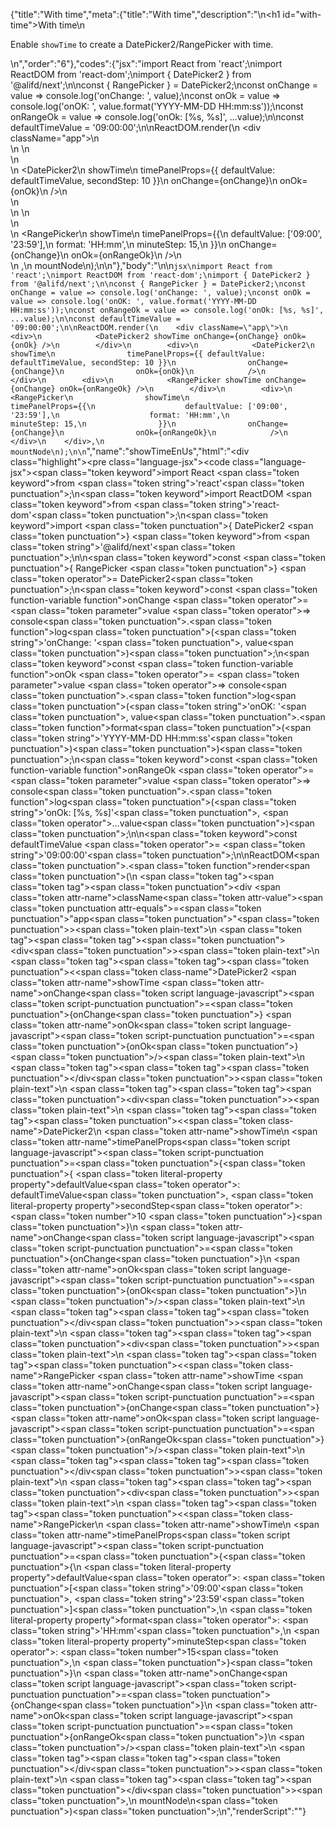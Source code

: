 {"title":"With time","meta":{"title":"With time","description":"\n<h1 id=\"with-time\">With time</h1>\n<p>Enable <code>showTime</code> to create a DatePicker2/RangePicker with time.</p>\n","order":"6"},"codes":{"jsx":"import React from 'react';\nimport ReactDOM from 'react-dom';\nimport { DatePicker2 } from '@alifd/next';\n\nconst { RangePicker } = DatePicker2;\nconst onChange = value => console.log('onChange: ', value);\nconst onOk = value => console.log('onOK: ', value.format('YYYY-MM-DD HH:mm:ss'));\nconst onRangeOk = value => console.log('onOk: [%s, %s]', ...value);\n\nconst defaultTimeValue = '09:00:00';\n\nReactDOM.render(\n    <div className=\"app\">\n        <div>\n            <DatePicker2 showTime onChange={onChange} onOk={onOk} />\n        </div>\n        <div>\n            <DatePicker2\n                showTime\n                timePanelProps={{ defaultValue: defaultTimeValue, secondStep: 10 }}\n                onChange={onChange}\n                onOk={onOk}\n            />\n        </div>\n        <div>\n            <RangePicker showTime onChange={onChange} onOk={onRangeOk} />\n        </div>\n        <div>\n            <RangePicker\n                showTime\n                timePanelProps={{\n                    defaultValue: ['09:00', '23:59'],\n                    format: 'HH:mm',\n                    minuteStep: 15,\n                }}\n                onChange={onChange}\n                onOk={onRangeOk}\n            />\n        </div>\n    </div>,\n    mountNode\n);\n\n"},"body":"\n\n````jsx\nimport React from 'react';\nimport ReactDOM from 'react-dom';\nimport { DatePicker2 } from '@alifd/next';\n\nconst { RangePicker } = DatePicker2;\nconst onChange = value => console.log('onChange: ', value);\nconst onOk = value => console.log('onOK: ', value.format('YYYY-MM-DD HH:mm:ss'));\nconst onRangeOk = value => console.log('onOk: [%s, %s]', ...value);\n\nconst defaultTimeValue = '09:00:00';\n\nReactDOM.render(\n    <div className=\"app\">\n        <div>\n            <DatePicker2 showTime onChange={onChange} onOk={onOk} />\n        </div>\n        <div>\n            <DatePicker2\n                showTime\n                timePanelProps={{ defaultValue: defaultTimeValue, secondStep: 10 }}\n                onChange={onChange}\n                onOk={onOk}\n            />\n        </div>\n        <div>\n            <RangePicker showTime onChange={onChange} onOk={onRangeOk} />\n        </div>\n        <div>\n            <RangePicker\n                showTime\n                timePanelProps={{\n                    defaultValue: ['09:00', '23:59'],\n                    format: 'HH:mm',\n                    minuteStep: 15,\n                }}\n                onChange={onChange}\n                onOk={onRangeOk}\n            />\n        </div>\n    </div>,\n    mountNode\n);\n\n````","name":"showTimeEnUs","html":"<script>(function(){var __create = Object.create;\nvar __defProp = Object.defineProperty;\nvar __getOwnPropDesc = Object.getOwnPropertyDescriptor;\nvar __getOwnPropNames = Object.getOwnPropertyNames;\nvar __getProtoOf = Object.getPrototypeOf;\nvar __hasOwnProp = Object.prototype.hasOwnProperty;\nvar __copyProps = (to, from, except, desc) => {\n  if (from && typeof from === \"object\" || typeof from === \"function\") {\n    for (let key of __getOwnPropNames(from))\n      if (!__hasOwnProp.call(to, key) && key !== except)\n        __defProp(to, key, { get: () => from[key], enumerable: !(desc = __getOwnPropDesc(from, key)) || desc.enumerable });\n  }\n  return to;\n};\nvar __toESM = (mod, isNodeMode, target) => (target = mod != null ? __create(__getProtoOf(mod)) : {}, __copyProps(\n  // If the importer is in node compatibility mode or this is not an ESM\n  // file that has been converted to a CommonJS file using a Babel-\n  // compatible transform (i.e. \"__esModule\" has not been set), then set\n  // \"default\" to the CommonJS \"module.exports\" for node compatibility.\n  isNodeMode || !mod || !mod.__esModule ? __defProp(target, \"default\", { value: mod, enumerable: true }) : target,\n  mod\n));\nvar import_react = __toESM(require(\"react\"));\nvar import_react_dom = __toESM(require(\"react-dom\"));\nvar import_next = require(\"@alifd/next\");\nconst { RangePicker } = import_next.DatePicker2;\nconst onChange = (value) => console.log(\"onChange: \", value);\nconst onOk = (value) => console.log(\"onOK: \", value.format(\"YYYY-MM-DD HH:mm:ss\"));\nconst onRangeOk = (value) => console.log(\"onOk: [%s, %s]\", ...value);\nconst defaultTimeValue = \"09:00:00\";\nimport_react_dom.default.render(\n  /* @__PURE__ */ import_react.default.createElement(\"div\", { className: \"app\" }, /* @__PURE__ */ import_react.default.createElement(\"div\", null, /* @__PURE__ */ import_react.default.createElement(import_next.DatePicker2, { showTime: true, onChange, onOk })), /* @__PURE__ */ import_react.default.createElement(\"div\", null, /* @__PURE__ */ import_react.default.createElement(\n    import_next.DatePicker2,\n    {\n      showTime: true,\n      timePanelProps: { defaultValue: defaultTimeValue, secondStep: 10 },\n      onChange,\n      onOk\n    }\n  )), /* @__PURE__ */ import_react.default.createElement(\"div\", null, /* @__PURE__ */ import_react.default.createElement(RangePicker, { showTime: true, onChange, onOk: onRangeOk })), /* @__PURE__ */ import_react.default.createElement(\"div\", null, /* @__PURE__ */ import_react.default.createElement(\n    RangePicker,\n    {\n      showTime: true,\n      timePanelProps: {\n        defaultValue: [\"09:00\", \"23:59\"],\n        format: \"HH:mm\",\n        minuteStep: 15\n      },\n      onChange,\n      onOk: onRangeOk\n    }\n  ))),\n  mountNode\n);\n})()</script><div class=\"highlight\"><pre class=\"language-jsx\"><code class=\"language-jsx\"><span class=\"token keyword\">import</span> React <span class=\"token keyword\">from</span> <span class=\"token string\">'react'</span><span class=\"token punctuation\">;</span>\n<span class=\"token keyword\">import</span> ReactDOM <span class=\"token keyword\">from</span> <span class=\"token string\">'react-dom'</span><span class=\"token punctuation\">;</span>\n<span class=\"token keyword\">import</span> <span class=\"token punctuation\">{</span> DatePicker2 <span class=\"token punctuation\">}</span> <span class=\"token keyword\">from</span> <span class=\"token string\">'@alifd/next'</span><span class=\"token punctuation\">;</span>\n\n<span class=\"token keyword\">const</span> <span class=\"token punctuation\">{</span> RangePicker <span class=\"token punctuation\">}</span> <span class=\"token operator\">=</span> DatePicker2<span class=\"token punctuation\">;</span>\n<span class=\"token keyword\">const</span> <span class=\"token function-variable function\">onChange</span> <span class=\"token operator\">=</span> <span class=\"token parameter\">value</span> <span class=\"token operator\">=></span> console<span class=\"token punctuation\">.</span><span class=\"token function\">log</span><span class=\"token punctuation\">(</span><span class=\"token string\">'onChange: '</span><span class=\"token punctuation\">,</span> value<span class=\"token punctuation\">)</span><span class=\"token punctuation\">;</span>\n<span class=\"token keyword\">const</span> <span class=\"token function-variable function\">onOk</span> <span class=\"token operator\">=</span> <span class=\"token parameter\">value</span> <span class=\"token operator\">=></span> console<span class=\"token punctuation\">.</span><span class=\"token function\">log</span><span class=\"token punctuation\">(</span><span class=\"token string\">'onOK: '</span><span class=\"token punctuation\">,</span> value<span class=\"token punctuation\">.</span><span class=\"token function\">format</span><span class=\"token punctuation\">(</span><span class=\"token string\">'YYYY-MM-DD HH:mm:ss'</span><span class=\"token punctuation\">)</span><span class=\"token punctuation\">)</span><span class=\"token punctuation\">;</span>\n<span class=\"token keyword\">const</span> <span class=\"token function-variable function\">onRangeOk</span> <span class=\"token operator\">=</span> <span class=\"token parameter\">value</span> <span class=\"token operator\">=></span> console<span class=\"token punctuation\">.</span><span class=\"token function\">log</span><span class=\"token punctuation\">(</span><span class=\"token string\">'onOk: [%s, %s]'</span><span class=\"token punctuation\">,</span> <span class=\"token operator\">...</span>value<span class=\"token punctuation\">)</span><span class=\"token punctuation\">;</span>\n\n<span class=\"token keyword\">const</span> defaultTimeValue <span class=\"token operator\">=</span> <span class=\"token string\">'09:00:00'</span><span class=\"token punctuation\">;</span>\n\nReactDOM<span class=\"token punctuation\">.</span><span class=\"token function\">render</span><span class=\"token punctuation\">(</span>\n    <span class=\"token tag\"><span class=\"token tag\"><span class=\"token punctuation\">&lt;</span>div</span> <span class=\"token attr-name\">className</span><span class=\"token attr-value\"><span class=\"token punctuation attr-equals\">=</span><span class=\"token punctuation\">\"</span>app<span class=\"token punctuation\">\"</span></span><span class=\"token punctuation\">></span></span><span class=\"token plain-text\">\n        </span><span class=\"token tag\"><span class=\"token tag\"><span class=\"token punctuation\">&lt;</span>div</span><span class=\"token punctuation\">></span></span><span class=\"token plain-text\">\n            </span><span class=\"token tag\"><span class=\"token tag\"><span class=\"token punctuation\">&lt;</span><span class=\"token class-name\">DatePicker2</span></span> <span class=\"token attr-name\">showTime</span> <span class=\"token attr-name\">onChange</span><span class=\"token script language-javascript\"><span class=\"token script-punctuation punctuation\">=</span><span class=\"token punctuation\">{</span>onChange<span class=\"token punctuation\">}</span></span> <span class=\"token attr-name\">onOk</span><span class=\"token script language-javascript\"><span class=\"token script-punctuation punctuation\">=</span><span class=\"token punctuation\">{</span>onOk<span class=\"token punctuation\">}</span></span> <span class=\"token punctuation\">/></span></span><span class=\"token plain-text\">\n        </span><span class=\"token tag\"><span class=\"token tag\"><span class=\"token punctuation\">&lt;/</span>div</span><span class=\"token punctuation\">></span></span><span class=\"token plain-text\">\n        </span><span class=\"token tag\"><span class=\"token tag\"><span class=\"token punctuation\">&lt;</span>div</span><span class=\"token punctuation\">></span></span><span class=\"token plain-text\">\n            </span><span class=\"token tag\"><span class=\"token tag\"><span class=\"token punctuation\">&lt;</span><span class=\"token class-name\">DatePicker2</span></span>\n                <span class=\"token attr-name\">showTime</span>\n                <span class=\"token attr-name\">timePanelProps</span><span class=\"token script language-javascript\"><span class=\"token script-punctuation punctuation\">=</span><span class=\"token punctuation\">{</span><span class=\"token punctuation\">{</span> <span class=\"token literal-property property\">defaultValue</span><span class=\"token operator\">:</span> defaultTimeValue<span class=\"token punctuation\">,</span> <span class=\"token literal-property property\">secondStep</span><span class=\"token operator\">:</span> <span class=\"token number\">10</span> <span class=\"token punctuation\">}</span><span class=\"token punctuation\">}</span></span>\n                <span class=\"token attr-name\">onChange</span><span class=\"token script language-javascript\"><span class=\"token script-punctuation punctuation\">=</span><span class=\"token punctuation\">{</span>onChange<span class=\"token punctuation\">}</span></span>\n                <span class=\"token attr-name\">onOk</span><span class=\"token script language-javascript\"><span class=\"token script-punctuation punctuation\">=</span><span class=\"token punctuation\">{</span>onOk<span class=\"token punctuation\">}</span></span>\n            <span class=\"token punctuation\">/></span></span><span class=\"token plain-text\">\n        </span><span class=\"token tag\"><span class=\"token tag\"><span class=\"token punctuation\">&lt;/</span>div</span><span class=\"token punctuation\">></span></span><span class=\"token plain-text\">\n        </span><span class=\"token tag\"><span class=\"token tag\"><span class=\"token punctuation\">&lt;</span>div</span><span class=\"token punctuation\">></span></span><span class=\"token plain-text\">\n            </span><span class=\"token tag\"><span class=\"token tag\"><span class=\"token punctuation\">&lt;</span><span class=\"token class-name\">RangePicker</span></span> <span class=\"token attr-name\">showTime</span> <span class=\"token attr-name\">onChange</span><span class=\"token script language-javascript\"><span class=\"token script-punctuation punctuation\">=</span><span class=\"token punctuation\">{</span>onChange<span class=\"token punctuation\">}</span></span> <span class=\"token attr-name\">onOk</span><span class=\"token script language-javascript\"><span class=\"token script-punctuation punctuation\">=</span><span class=\"token punctuation\">{</span>onRangeOk<span class=\"token punctuation\">}</span></span> <span class=\"token punctuation\">/></span></span><span class=\"token plain-text\">\n        </span><span class=\"token tag\"><span class=\"token tag\"><span class=\"token punctuation\">&lt;/</span>div</span><span class=\"token punctuation\">></span></span><span class=\"token plain-text\">\n        </span><span class=\"token tag\"><span class=\"token tag\"><span class=\"token punctuation\">&lt;</span>div</span><span class=\"token punctuation\">></span></span><span class=\"token plain-text\">\n            </span><span class=\"token tag\"><span class=\"token tag\"><span class=\"token punctuation\">&lt;</span><span class=\"token class-name\">RangePicker</span></span>\n                <span class=\"token attr-name\">showTime</span>\n                <span class=\"token attr-name\">timePanelProps</span><span class=\"token script language-javascript\"><span class=\"token script-punctuation punctuation\">=</span><span class=\"token punctuation\">{</span><span class=\"token punctuation\">{</span>\n                    <span class=\"token literal-property property\">defaultValue</span><span class=\"token operator\">:</span> <span class=\"token punctuation\">[</span><span class=\"token string\">'09:00'</span><span class=\"token punctuation\">,</span> <span class=\"token string\">'23:59'</span><span class=\"token punctuation\">]</span><span class=\"token punctuation\">,</span>\n                    <span class=\"token literal-property property\">format</span><span class=\"token operator\">:</span> <span class=\"token string\">'HH:mm'</span><span class=\"token punctuation\">,</span>\n                    <span class=\"token literal-property property\">minuteStep</span><span class=\"token operator\">:</span> <span class=\"token number\">15</span><span class=\"token punctuation\">,</span>\n                <span class=\"token punctuation\">}</span><span class=\"token punctuation\">}</span></span>\n                <span class=\"token attr-name\">onChange</span><span class=\"token script language-javascript\"><span class=\"token script-punctuation punctuation\">=</span><span class=\"token punctuation\">{</span>onChange<span class=\"token punctuation\">}</span></span>\n                <span class=\"token attr-name\">onOk</span><span class=\"token script language-javascript\"><span class=\"token script-punctuation punctuation\">=</span><span class=\"token punctuation\">{</span>onRangeOk<span class=\"token punctuation\">}</span></span>\n            <span class=\"token punctuation\">/></span></span><span class=\"token plain-text\">\n        </span><span class=\"token tag\"><span class=\"token tag\"><span class=\"token punctuation\">&lt;/</span>div</span><span class=\"token punctuation\">></span></span><span class=\"token plain-text\">\n    </span><span class=\"token tag\"><span class=\"token tag\"><span class=\"token punctuation\">&lt;/</span>div</span><span class=\"token punctuation\">></span></span><span class=\"token punctuation\">,</span>\n    mountNode\n<span class=\"token punctuation\">)</span><span class=\"token punctuation\">;</span>\n</code></pre></div>","renderScript":"<script>(function(){var __create = Object.create;\nvar __defProp = Object.defineProperty;\nvar __getOwnPropDesc = Object.getOwnPropertyDescriptor;\nvar __getOwnPropNames = Object.getOwnPropertyNames;\nvar __getProtoOf = Object.getPrototypeOf;\nvar __hasOwnProp = Object.prototype.hasOwnProperty;\nvar __copyProps = (to, from, except, desc) => {\n  if (from && typeof from === \"object\" || typeof from === \"function\") {\n    for (let key of __getOwnPropNames(from))\n      if (!__hasOwnProp.call(to, key) && key !== except)\n        __defProp(to, key, { get: () => from[key], enumerable: !(desc = __getOwnPropDesc(from, key)) || desc.enumerable });\n  }\n  return to;\n};\nvar __toESM = (mod, isNodeMode, target) => (target = mod != null ? __create(__getProtoOf(mod)) : {}, __copyProps(\n  // If the importer is in node compatibility mode or this is not an ESM\n  // file that has been converted to a CommonJS file using a Babel-\n  // compatible transform (i.e. \"__esModule\" has not been set), then set\n  // \"default\" to the CommonJS \"module.exports\" for node compatibility.\n  isNodeMode || !mod || !mod.__esModule ? __defProp(target, \"default\", { value: mod, enumerable: true }) : target,\n  mod\n));\nvar import_react_live = require(\"react-live\");\nvar import_next = require(\"@alifd/next\");\nvar import_react = __toESM(require(\"react\"));\nvar import_react_dom = __toESM(require(\"react-dom\"));\nvar import_next2 = require(\"@alifd/next\");\nwindow.demoNames.push(\"showTimeEnUs\");\nwindow.showTimeEnUsRenderScript = function showTimeEnUsRenderScript2(liveDemo) {\n  var mountNode = document.getElementById(\"showTimeEnUs-mount\");\n  if (liveDemo === \"false\") {\n    document.getElementById(\"showTimeEnUs-body\").innerHTML = `<pre class=\"language-jsx\"><code class=\"language-jsx\"><span class=\"token keyword\">import</span> React <span class=\"token keyword\">from</span> <span class=\"token string\">'react'</span><span class=\"token punctuation\">;</span>\n<span class=\"token keyword\">import</span> ReactDOM <span class=\"token keyword\">from</span> <span class=\"token string\">'react-dom'</span><span class=\"token punctuation\">;</span>\n<span class=\"token keyword\">import</span> <span class=\"token punctuation\">{</span> DatePicker2 <span class=\"token punctuation\">}</span> <span class=\"token keyword\">from</span> <span class=\"token string\">'@alifd/next'</span><span class=\"token punctuation\">;</span>\n\n<span class=\"token keyword\">const</span> <span class=\"token punctuation\">{</span> RangePicker <span class=\"token punctuation\">}</span> <span class=\"token operator\">=</span> DatePicker2<span class=\"token punctuation\">;</span>\n<span class=\"token keyword\">const</span> <span class=\"token function-variable function\">onChange</span> <span class=\"token operator\">=</span> <span class=\"token parameter\">value</span> <span class=\"token operator\">=></span> console<span class=\"token punctuation\">.</span><span class=\"token function\">log</span><span class=\"token punctuation\">(</span><span class=\"token string\">'onChange: '</span><span class=\"token punctuation\">,</span> value<span class=\"token punctuation\">)</span><span class=\"token punctuation\">;</span>\n<span class=\"token keyword\">const</span> <span class=\"token function-variable function\">onOk</span> <span class=\"token operator\">=</span> <span class=\"token parameter\">value</span> <span class=\"token operator\">=></span> console<span class=\"token punctuation\">.</span><span class=\"token function\">log</span><span class=\"token punctuation\">(</span><span class=\"token string\">'onOK: '</span><span class=\"token punctuation\">,</span> value<span class=\"token punctuation\">.</span><span class=\"token function\">format</span><span class=\"token punctuation\">(</span><span class=\"token string\">'YYYY-MM-DD HH:mm:ss'</span><span class=\"token punctuation\">)</span><span class=\"token punctuation\">)</span><span class=\"token punctuation\">;</span>\n<span class=\"token keyword\">const</span> <span class=\"token function-variable function\">onRangeOk</span> <span class=\"token operator\">=</span> <span class=\"token parameter\">value</span> <span class=\"token operator\">=></span> console<span class=\"token punctuation\">.</span><span class=\"token function\">log</span><span class=\"token punctuation\">(</span><span class=\"token string\">'onOk: [%s, %s]'</span><span class=\"token punctuation\">,</span> <span class=\"token operator\">...</span>value<span class=\"token punctuation\">)</span><span class=\"token punctuation\">;</span>\n\n<span class=\"token keyword\">const</span> defaultTimeValue <span class=\"token operator\">=</span> <span class=\"token string\">'09:00:00'</span><span class=\"token punctuation\">;</span>\n\nReactDOM<span class=\"token punctuation\">.</span><span class=\"token function\">render</span><span class=\"token punctuation\">(</span>\n    <span class=\"token tag\"><span class=\"token tag\"><span class=\"token punctuation\">&lt;</span>div</span> <span class=\"token attr-name\">className</span><span class=\"token attr-value\"><span class=\"token punctuation attr-equals\">=</span><span class=\"token punctuation\">\"</span>app<span class=\"token punctuation\">\"</span></span><span class=\"token punctuation\">></span></span><span class=\"token plain-text\">\n        </span><span class=\"token tag\"><span class=\"token tag\"><span class=\"token punctuation\">&lt;</span>div</span><span class=\"token punctuation\">></span></span><span class=\"token plain-text\">\n            </span><span class=\"token tag\"><span class=\"token tag\"><span class=\"token punctuation\">&lt;</span><span class=\"token class-name\">DatePicker2</span></span> <span class=\"token attr-name\">showTime</span> <span class=\"token attr-name\">onChange</span><span class=\"token script language-javascript\"><span class=\"token script-punctuation punctuation\">=</span><span class=\"token punctuation\">{</span>onChange<span class=\"token punctuation\">}</span></span> <span class=\"token attr-name\">onOk</span><span class=\"token script language-javascript\"><span class=\"token script-punctuation punctuation\">=</span><span class=\"token punctuation\">{</span>onOk<span class=\"token punctuation\">}</span></span> <span class=\"token punctuation\">/></span></span><span class=\"token plain-text\">\n        </span><span class=\"token tag\"><span class=\"token tag\"><span class=\"token punctuation\">&lt;/</span>div</span><span class=\"token punctuation\">></span></span><span class=\"token plain-text\">\n        </span><span class=\"token tag\"><span class=\"token tag\"><span class=\"token punctuation\">&lt;</span>div</span><span class=\"token punctuation\">></span></span><span class=\"token plain-text\">\n            </span><span class=\"token tag\"><span class=\"token tag\"><span class=\"token punctuation\">&lt;</span><span class=\"token class-name\">DatePicker2</span></span>\n                <span class=\"token attr-name\">showTime</span>\n                <span class=\"token attr-name\">timePanelProps</span><span class=\"token script language-javascript\"><span class=\"token script-punctuation punctuation\">=</span><span class=\"token punctuation\">{</span><span class=\"token punctuation\">{</span> <span class=\"token literal-property property\">defaultValue</span><span class=\"token operator\">:</span> defaultTimeValue<span class=\"token punctuation\">,</span> <span class=\"token literal-property property\">secondStep</span><span class=\"token operator\">:</span> <span class=\"token number\">10</span> <span class=\"token punctuation\">}</span><span class=\"token punctuation\">}</span></span>\n                <span class=\"token attr-name\">onChange</span><span class=\"token script language-javascript\"><span class=\"token script-punctuation punctuation\">=</span><span class=\"token punctuation\">{</span>onChange<span class=\"token punctuation\">}</span></span>\n                <span class=\"token attr-name\">onOk</span><span class=\"token script language-javascript\"><span class=\"token script-punctuation punctuation\">=</span><span class=\"token punctuation\">{</span>onOk<span class=\"token punctuation\">}</span></span>\n            <span class=\"token punctuation\">/></span></span><span class=\"token plain-text\">\n        </span><span class=\"token tag\"><span class=\"token tag\"><span class=\"token punctuation\">&lt;/</span>div</span><span class=\"token punctuation\">></span></span><span class=\"token plain-text\">\n        </span><span class=\"token tag\"><span class=\"token tag\"><span class=\"token punctuation\">&lt;</span>div</span><span class=\"token punctuation\">></span></span><span class=\"token plain-text\">\n            </span><span class=\"token tag\"><span class=\"token tag\"><span class=\"token punctuation\">&lt;</span><span class=\"token class-name\">RangePicker</span></span> <span class=\"token attr-name\">showTime</span> <span class=\"token attr-name\">onChange</span><span class=\"token script language-javascript\"><span class=\"token script-punctuation punctuation\">=</span><span class=\"token punctuation\">{</span>onChange<span class=\"token punctuation\">}</span></span> <span class=\"token attr-name\">onOk</span><span class=\"token script language-javascript\"><span class=\"token script-punctuation punctuation\">=</span><span class=\"token punctuation\">{</span>onRangeOk<span class=\"token punctuation\">}</span></span> <span class=\"token punctuation\">/></span></span><span class=\"token plain-text\">\n        </span><span class=\"token tag\"><span class=\"token tag\"><span class=\"token punctuation\">&lt;/</span>div</span><span class=\"token punctuation\">></span></span><span class=\"token plain-text\">\n        </span><span class=\"token tag\"><span class=\"token tag\"><span class=\"token punctuation\">&lt;</span>div</span><span class=\"token punctuation\">></span></span><span class=\"token plain-text\">\n            </span><span class=\"token tag\"><span class=\"token tag\"><span class=\"token punctuation\">&lt;</span><span class=\"token class-name\">RangePicker</span></span>\n                <span class=\"token attr-name\">showTime</span>\n                <span class=\"token attr-name\">timePanelProps</span><span class=\"token script language-javascript\"><span class=\"token script-punctuation punctuation\">=</span><span class=\"token punctuation\">{</span><span class=\"token punctuation\">{</span>\n                    <span class=\"token literal-property property\">defaultValue</span><span class=\"token operator\">:</span> <span class=\"token punctuation\">[</span><span class=\"token string\">'09:00'</span><span class=\"token punctuation\">,</span> <span class=\"token string\">'23:59'</span><span class=\"token punctuation\">]</span><span class=\"token punctuation\">,</span>\n                    <span class=\"token literal-property property\">format</span><span class=\"token operator\">:</span> <span class=\"token string\">'HH:mm'</span><span class=\"token punctuation\">,</span>\n                    <span class=\"token literal-property property\">minuteStep</span><span class=\"token operator\">:</span> <span class=\"token number\">15</span><span class=\"token punctuation\">,</span>\n                <span class=\"token punctuation\">}</span><span class=\"token punctuation\">}</span></span>\n                <span class=\"token attr-name\">onChange</span><span class=\"token script language-javascript\"><span class=\"token script-punctuation punctuation\">=</span><span class=\"token punctuation\">{</span>onChange<span class=\"token punctuation\">}</span></span>\n                <span class=\"token attr-name\">onOk</span><span class=\"token script language-javascript\"><span class=\"token script-punctuation punctuation\">=</span><span class=\"token punctuation\">{</span>onRangeOk<span class=\"token punctuation\">}</span></span>\n            <span class=\"token punctuation\">/></span></span><span class=\"token plain-text\">\n        </span><span class=\"token tag\"><span class=\"token tag\"><span class=\"token punctuation\">&lt;/</span>div</span><span class=\"token punctuation\">></span></span><span class=\"token plain-text\">\n    </span><span class=\"token tag\"><span class=\"token tag\"><span class=\"token punctuation\">&lt;/</span>div</span><span class=\"token punctuation\">></span></span><span class=\"token punctuation\">,</span>\n    mountNode\n<span class=\"token punctuation\">)</span><span class=\"token punctuation\">;</span>\n\n</code></pre>\n`.replace(/{backquote}/g, \"`\").replace(/{dollar}/g, \"$\");\n    const { RangePicker } = import_next2.DatePicker2;\n    const onChange = (value) => console.log(\"onChange: \", value);\n    const onOk = (value) => console.log(\"onOK: \", value.format(\"YYYY-MM-DD HH:mm:ss\"));\n    const onRangeOk = (value) => console.log(\"onOk: [%s, %s]\", ...value);\n    const defaultTimeValue = \"09:00:00\";\n    import_react_dom.default.render(\n      /* @__PURE__ */ import_react.default.createElement(\"div\", { className: \"app\" }, /* @__PURE__ */ import_react.default.createElement(\"div\", null, /* @__PURE__ */ import_react.default.createElement(import_next2.DatePicker2, { showTime: true, onChange, onOk })), /* @__PURE__ */ import_react.default.createElement(\"div\", null, /* @__PURE__ */ import_react.default.createElement(\n        import_next2.DatePicker2,\n        {\n          showTime: true,\n          timePanelProps: { defaultValue: defaultTimeValue, secondStep: 10 },\n          onChange,\n          onOk\n        }\n      )), /* @__PURE__ */ import_react.default.createElement(\"div\", null, /* @__PURE__ */ import_react.default.createElement(RangePicker, { showTime: true, onChange, onOk: onRangeOk })), /* @__PURE__ */ import_react.default.createElement(\"div\", null, /* @__PURE__ */ import_react.default.createElement(\n        RangePicker,\n        {\n          showTime: true,\n          timePanelProps: {\n            defaultValue: [\"09:00\", \"23:59\"],\n            format: \"HH:mm\",\n            minuteStep: 15\n          },\n          onChange,\n          onOk: onRangeOk\n        }\n      ))),\n      mountNode\n    );\n    return;\n  }\n  const showTimeEnUsLiveScript = `const { RangePicker } = DatePicker2;\nconst onChange = (value) => console.log(\"onChange: \", value);\nconst onOk = (value) => console.log(\"onOK: \", value.format(\"YYYY-MM-DD HH:mm:ss\"));\nconst onRangeOk = (value) => console.log(\"onOk: [%s, %s]\", ...value);\nconst defaultTimeValue = \"09:00:00\";\nReactDOM.render(\n  /* @__PURE__ */ React.createElement(\"div\", { className: \"app\" }, /* @__PURE__ */ React.createElement(\"div\", null, /* @__PURE__ */ React.createElement(DatePicker2, { showTime: true, onChange, onOk })), /* @__PURE__ */ React.createElement(\"div\", null, /* @__PURE__ */ React.createElement(\n    DatePicker2,\n    {\n      showTime: true,\n      timePanelProps: { defaultValue: defaultTimeValue, secondStep: 10 },\n      onChange,\n      onOk\n    }\n  )), /* @__PURE__ */ React.createElement(\"div\", null, /* @__PURE__ */ React.createElement(RangePicker, { showTime: true, onChange, onOk: onRangeOk })), /* @__PURE__ */ React.createElement(\"div\", null, /* @__PURE__ */ React.createElement(\n    RangePicker,\n    {\n      showTime: true,\n      timePanelProps: {\n        defaultValue: [\"09:00\", \"23:59\"],\n        format: \"HH:mm\",\n        minuteStep: 15\n      },\n      onChange,\n      onOk: onRangeOk\n    }\n  ))),\n  mountNode\n);`;\n  const emptyTheme = {\n    plain: {},\n    styles: [\n      {\n        types: [],\n        styles: {}\n      }\n    ]\n  };\n  function renderAfter() {\n    import_react_dom.default.render(\n      /* @__PURE__ */ import_react.default.createElement(\n        import_next.Balloon.Tooltip,\n        {\n          align: \"t\",\n          style: { maxWidth: 320 },\n          trigger: /* @__PURE__ */ import_react.default.createElement(\n            \"div\",\n            {\n              dangerouslySetInnerHTML: {\n                __html: `<pre class=\"language-jsx\"><code class=\"language-jsx\"><span class=\"token keyword\">import</span> React <span class=\"token keyword\">from</span> <span class=\"token string\">'react'</span><span class=\"token punctuation\">;</span>\n<span class=\"token keyword\">import</span> ReactDOM <span class=\"token keyword\">from</span> <span class=\"token string\">'react-dom'</span><span class=\"token punctuation\">;</span>\n<span class=\"token keyword\">import</span> <span class=\"token punctuation\">{</span> DatePicker2 <span class=\"token punctuation\">}</span> <span class=\"token keyword\">from</span> <span class=\"token string\">'@alifd/next'</span><span class=\"token punctuation\">;</span>\n</code></pre>\n`\n              }\n            }\n          )\n        },\n        \"\\u7F16\\u8F91\\u6A21\\u5F0F\\u6682\\u4E0D\\u652F\\u6301\\u4FEE\\u6539\\u4F9D\\u8D56\\u5F15\\u5165\"\n      ),\n      document.getElementById(\"showTimeEnUs-live-import\")\n    );\n  }\n  class LiveRenderer extends import_react.default.Component {\n    constructor(props) {\n      super(props);\n      this.onBlur = () => {\n        const time = (/* @__PURE__ */ new Date()).getTime();\n        window.top.postMessage({\n          type: \"ReactLiveEdit\",\n          from: \"demo\",\n          body: { name: \"showTimeEnUs\", component: \"DatePicker2\", time }\n        }, \"*\");\n      };\n    }\n    componentDidMount() {\n      renderAfter();\n    }\n    render() {\n      return /* @__PURE__ */ import_react.default.createElement(\n        import_react_live.LiveProvider,\n        {\n          code: showTimeEnUsLiveScript,\n          scope: { React: import_react.default, ReactDOM: import_react_dom.default, DatePicker2: import_next2.DatePicker2, mountNode },\n          noInline: true\n        },\n        /* @__PURE__ */ import_react.default.createElement(\"div\", { id: \"showTimeEnUs-live-editor\" }, /* @__PURE__ */ import_react.default.createElement(import_react_live.LiveError, { id: \"showTimeEnUs-live-error\", className: \"react-live-error\" }), /* @__PURE__ */ import_react.default.createElement(\"div\", { id: \"showTimeEnUs-live-import\" }), /* @__PURE__ */ import_react.default.createElement(\"div\", { id: \"showTimeEnUs-live-body\", className: \"react-live-body\" }, /* @__PURE__ */ import_react.default.createElement(import_react_live.LiveEditor, { theme: emptyTheme, onBlur: this.onBlur })), /* @__PURE__ */ import_react.default.createElement(\"div\", { id: \"showTimeEnUs-live-css\" })),\n        /* @__PURE__ */ import_react.default.createElement(import_react_live.LivePreview, null)\n      );\n    }\n  }\n  import_react_dom.default.render(/* @__PURE__ */ import_react.default.createElement(LiveRenderer, null), document.getElementById(\"showTimeEnUs-body\"));\n  return;\n};\nwindow.renderFuncs.push(showTimeEnUsRenderScript);\nfunction onRiddleOrCodePenClick(type) {\n  const time = (/* @__PURE__ */ new Date()).getTime();\n  window.top.postMessage({\n    type: \"RiddleOrCodePenClick\",\n    from: \"demo\",\n    body: { name: \"showTimeEnUs\", component: \"DatePicker2\", type, time }\n  }, \"*\");\n}\nimport_react_dom.default.render(\n  /* @__PURE__ */ import_react.default.createElement(\n    import_next.Balloon.Tooltip,\n    {\n      align: \"b\",\n      style: { maxWidth: 400 },\n      trigger: /* @__PURE__ */ import_react.default.createElement(\"span\", { role: \"img\", className: \"op-icon\", onClick: () => onRiddleOrCodePenClick(\"O2\") }, /* @__PURE__ */ import_react.default.createElement(\"svg\", { viewBox: \"0 0 18 18\", version: \"1.1\" }, /* @__PURE__ */ import_react.default.createElement(\"g\", { id: \"\\u9875\\u9762-1\", stroke: \"none\", \"stroke-width\": \"1\", fill: \"none\", \"fill-rule\": \"evenodd\", \"stroke-opacity\": \"0.45\" }, /* @__PURE__ */ import_react.default.createElement(\"g\", { id: \"\\u7F16\\u7EC4-16\", transform: \"translate(1.000000, 1.031385)\", \"fill-rule\": \"nonzero\", stroke: \"#000000\", \"stroke-width\": \"1\" }, /* @__PURE__ */ import_react.default.createElement(\"path\", { d: \"M7.99320628,15.9864125 C3.58572657,15.9864125 2.27373675e-13,12.400686 2.27373675e-13,7.99320627 C2.27373675e-13,3.58572655 3.58572657,-1.70530257e-13 7.99320628,-1.70530257e-13 C12.400686,-1.70530257e-13 15.9864126,3.58572655 15.9864126,7.99320627 C15.9864126,8.42039157 15.6400618,8.76674238 15.2128765,8.76674238 C14.7856912,8.76674238 14.4393404,8.42039157 14.4393404,7.99320627 C14.4393404,4.43880793 11.5476691,1.54707218 7.99320628,1.54707218 C4.43874348,1.54707218 1.54707218,4.43880793 1.54707218,7.99320627 C1.54707218,11.5476691 4.43874348,14.4393404 7.99320628,14.4393404 C8.43115662,14.4393404 8.86852684,14.3952488 9.29313367,14.3084194 C9.7112944,14.2223635 10.1204305,14.492521 10.2060352,14.9110685 C10.2917043,15.3296804 10.0218692,15.7383653 9.60338611,15.82397 C9.07686588,15.9317494 8.53513277,15.9864125 7.99320628,15.9864125\", id: \"path-2\" }), /* @__PURE__ */ import_react.default.createElement(\"path\", { d: \"M14.8745616,14.4162764 C15.3159789,14.440487 15.5487088,14.6453304 15.5721741,15.0302087 C15.5487088,15.4398955 15.3394443,15.6441411 14.9442844,15.6441411 L11.9445701,15.6441411 C11.5025757,15.6441411 11.2817709,15.4398955 11.2817709,15.0302087 C11.2584018,14.9100526 11.3166804,14.7536303 11.4562221,14.5606432 C11.6420213,14.3439436 11.8279166,14.127244 12.0142928,13.9105444 C12.7817242,13.0680563 13.339795,12.369935 13.6886012,11.8156822 C13.8978657,11.5267494 14.002498,11.2378167 14.002498,10.9488839 C13.9556635,10.5154847 13.746399,10.2751724 13.3746083,10.226552 C13.0024329,10.226552 12.7347936,10.5036285 12.5724598,11.0572835 C12.432918,11.5148932 12.2350015,11.7315928 11.9793834,11.7073822 C11.537389,11.7073822 11.3167766,11.4906827 11.3167766,11.0572835 C11.4176783,9.98807895 11.9602374,9.32514076 12.9424518,9.05442834 C13.5415272,8.88931453 14.2250594,9.11615024 14.4346419,9.22243967 C15.0292798,9.52400928 15.3502647,10.075465 15.3976267,10.8766507 C15.3976267,11.5510596 14.8744655,12.5019474 13.8280468,13.7300113 C13.5489633,14.0674648 13.3625871,14.2960206 13.2698799,14.4162764 L14.8745616,14.4162764 Z\", id: \"path-7\" })))))\n    },\n    /* @__PURE__ */ import_react.default.createElement(\"span\", null, \"\\u5728O2\\u4E2D\\u6253\\u5F00\")\n  ),\n  document.getElementById(\"showTimeEnUs-O2\")\n);\nimport_react_dom.default.render(\n  /* @__PURE__ */ import_react.default.createElement(\n    import_next.Balloon.Tooltip,\n    {\n      align: \"b\",\n      style: { maxWidth: 400 },\n      trigger: /* @__PURE__ */ import_react.default.createElement(\"span\", { role: \"img\", className: \"op-icon\", onClick: () => onRiddleOrCodePenClick(\"CodePen\") }, /* @__PURE__ */ import_react.default.createElement(\"svg\", { viewBox: \"0 0 20 20\", fill: \"currentColor\" }, /* @__PURE__ */ import_react.default.createElement(\n        \"path\",\n        {\n          d: \"M17.7207447,7.0537234 L10.2739362,2.0893617 C10.0952128,1.97021277 9.86223404,1.97021277 9.68404255,2.0893617 L2.23723404,7.0537234 C2.0893617,7.15212766 2.00053191,7.31861702 2.00053191,7.4962766 L2.00053191,12.4606383 C2.00053191,12.6382979 2.0893617,12.8047872 2.23723404,12.9031915 L9.68404255,17.8675532 C9.77340426,17.9271277 9.87606383,17.9569149 9.97925532,17.9569149 C10.0824468,17.9569149 10.1851064,17.9271277 10.2744681,17.8675532 L17.7212766,12.9031915 C17.8691489,12.8047872 17.9579787,12.6382979 17.9579787,12.4606383 L17.9579787,7.4962766 C17.9579787,7.31861702 17.8691489,7.15212766 17.7212766,7.0537234 L17.7207447,7.0537234 Z M9.9787234,11.8218085 L7.2143617,9.9787234 L9.9787234,8.1356383 L12.7430851,9.9787234 L9.9787234,11.8218085 Z M10.5106383,7.21170213 L10.5106383,3.52553191 L16.4664894,7.4962766 L13.7021277,9.3393617 L10.5106383,7.21170213 Z M9.44680851,7.21170213 L6.25531915,9.3393617 L3.49095745,7.4962766 L9.44680851,3.52553191 L9.44680851,7.21170213 Z M5.2962766,9.9787234 L3.06382979,11.4670213 L3.06382979,8.49042553 L5.2962766,9.9787234 Z M6.25531915,10.6180851 L9.44680851,12.7457447 L9.44680851,16.4319149 L3.49095745,12.4611702 L6.25531915,10.6180851 Z M10.5106383,12.7457447 L13.7021277,10.6180851 L16.4664894,12.4611702 L10.5106383,16.4319149 L10.5106383,12.7457447 Z M14.6611702,9.9787234 L16.893617,8.49042553 L16.893617,11.4670213 L14.6611702,9.9787234 Z\"\n        }\n      )))\n    },\n    /* @__PURE__ */ import_react.default.createElement(\"span\", null, \"\\u5728CodePen\\u4E2D\\u6253\\u5F00\")\n  ),\n  document.getElementById(\"showTimeEnUs-CodePen\")\n);\nimport_react_dom.default.render(\n  /* @__PURE__ */ import_react.default.createElement(\n    import_next.Balloon.Tooltip,\n    {\n      align: \"b\",\n      style: { maxWidth: 400 },\n      trigger: /* @__PURE__ */ import_react.default.createElement(\"span\", { role: \"img\", className: \"op-icon\", onClick: () => onRiddleOrCodePenClick(\"Riddle\") }, /* @__PURE__ */ import_react.default.createElement(\"svg\", { viewBox: \"0 0 20 20\", fill: \"currentColor\" }, /* @__PURE__ */ import_react.default.createElement(\n        \"path\",\n        {\n          d: \"M12.0135981,2 C14.9585189,2 17.345849,4.38716704 17.345849,7.33333333 C17.345849,9.38478693 16.1882418,11.1657179 14.4903288,12.0578577 L17.2084049,16.7658872 C17.2378708,16.8169235 17.2591949,16.8704263 17.2727803,16.9248914 C17.3474476,17.0262914 17.3916465,17.1520943 17.3916465,17.2882205 C17.3916465,17.628088 17.1161295,17.9036051 16.7762619,17.9036051 L2.81174505,17.9048498 C2.75007855,17.9255976 2.68404472,17.9368421 2.61538462,17.9368421 C2.27551708,17.9368421 2,17.661325 2,17.3214575 L2,4.90050552 C2,4.44767651 2.36696407,4.08058607 2.8201909,4.08058607 L2.8201909,4.08058607 L4.598,4.08 L4.59829061,3.64037695 C4.59829061,2.78210363 5.25867561,2.07778272 6.09736436,2.00602116 L6.23871411,2 Z M11.9839597,3.23076923 L6.23745245,3.23076923 C6.01143198,3.23076923 5.82905984,3.41419855 5.82905984,3.64047008 L5.82905984,3.64047008 L5.829,4.08 L11.5615101,4.08058607 C13.3089935,4.08058607 14.7370181,5.4476011 14.8334247,7.17082808 L14.8386124,7.35677655 C14.8386124,9.16616658 13.3721154,10.632967 11.5615101,10.632967 L11.5615101,10.632967 L10.299,10.632 L12.6155561,14.6429723 C12.7020335,14.7927556 12.7183875,14.9637818 12.6748043,15.1180362 C12.6779184,15.1342067 12.6786336,15.1513556 12.6786336,15.1686715 C12.6786336,15.508539 12.4031165,15.7840561 12.063249,15.7840561 L5.39477011,15.7840561 C5.33908357,15.7840561 5.28512459,15.7766596 5.23382202,15.7627953 L5.21367522,15.7639098 L5.21367522,15.7639098 C4.87380768,15.7639098 4.59829061,15.4883927 4.59829061,15.1485252 L4.598,5.323 L3.23076923,5.32307709 L3.23,16.672 L15.733,16.672 L13.0769083,12.0713449 C12.9069827,11.7770252 13.0078241,11.40068 13.3021438,11.2307544 C13.3538063,11.200927 13.4079962,11.1794424 13.4631533,11.1658825 C14.9972153,10.5673738 16.0854701,9.07745387 16.0854701,7.33333333 C16.0854701,5.06705157 14.2491614,3.23076923 11.9839597,3.23076923 L11.9839597,3.23076923 Z M11.7212434,5.32867389 L11.5688942,5.32307709 L5.829,5.323 L5.82905984,11.0261966 C5.82905984,11.0464748 5.83052125,11.0664018 5.83334393,11.0858783 L5.84579569,11.1428571 L5.829,11.142 L5.829,14.553 L11.142,14.553 L8.71393544,10.3467056 C8.54400168,10.0523717 8.64484792,9.67600839 8.93918185,9.50607462 C9.01663814,9.46135521 9.09977514,9.43538787 9.18333591,9.42676402 L9.18350929,9.40512829 L11.5688942,9.40512829 C12.6982428,9.40512829 13.6102561,8.49132999 13.6102561,7.36410269 C13.6102561,6.23662753 12.6963072,5.32307709 11.5688942,5.32307709 Z\"\n        }\n      )))\n    },\n    /* @__PURE__ */ import_react.default.createElement(\"span\", null, \"\\u5728Riddle\\u4E2D\\u6253\\u5F00\")\n  ),\n  document.getElementById(\"showTimeEnUs-Riddle\")\n);\nimport_react_dom.default.render(\n  /* @__PURE__ */ import_react.default.createElement(\n    import_next.Balloon.Tooltip,\n    {\n      align: \"b\",\n      style: { maxWidth: 320 },\n      trigger: /* @__PURE__ */ import_react.default.createElement(\"span\", { className: \"code-box-code-action\", onClick: () => {\n        import_next.Message.success(\"\\u590D\\u5236\\u6210\\u529F\");\n      } }, /* @__PURE__ */ import_react.default.createElement(\"svg\", { viewBox: \"0 0 20 20\", focusable: \"false\", \"data-icon\": \"snippets\", width: \"20px\", height: \"20px\", fill: \"currentColor\", \"aria-hidden\": \"true\" }, /* @__PURE__ */ import_react.default.createElement(\"path\", { d: \"M15,5 L15,18 L2,18 L2,5 L15,5 Z M14,6 L3,6 L3,17 L14,17 L14,6 Z M18,2 L18,15 L16,15 L16,13.999 L17,14 L17,3 L6,3 L6,4 L5,4 L5,2 L18,2 Z M9,8 L9,11 L12,11 L12,12 L9,12 L9,15 L8,15 L8,12 L5,12 L5,11 L8,11 L8,8 L9,8 Z\" })))\n    },\n    /* @__PURE__ */ import_react.default.createElement(\"span\", null, \"\\u590D\\u5236\\u4EE3\\u7801\")\n  ),\n  document.getElementById(\"showTimeEnUs-copy-btn\")\n);\nimport_react_dom.default.render(/* @__PURE__ */ import_react.default.createElement(import_react.default.Fragment, null, /* @__PURE__ */ import_react.default.createElement(\n  import_next.Balloon.Tooltip,\n  {\n    align: \"b\",\n    style: { maxWidth: 400 },\n    trigger: /* @__PURE__ */ import_react.default.createElement(\"span\", { id: \"showTimeEnUs-icon-show\", className: \"code-box-code-action code-expand-icon-show\" }, /* @__PURE__ */ import_react.default.createElement(\"svg\", { alt: \"expand code\", width: \"20px\", height: \"20px\", viewBox: \"0 0 20 20\", fill: \"currentColor\" }, /* @__PURE__ */ import_react.default.createElement(\n      \"path\",\n      {\n        d: \"M14.4307124,13.5667899 L15.1349452,14.276759 L10.7473676,18.6288871 L6.42783259,14.2738791 L7.13782502,13.5696698 L10.7530744,17.2147744 L14.4307124,13.5667899 Z M4.79130753,8.067524 L16.3824174,11.1733525 L16.1235984,12.1392784 L4.53248848,9.03344983 L4.79130753,8.067524 Z M10.8154102,1.57503552 L15.1349452,5.93004351 L14.4249528,6.63425282 L10.809949,2.98914817 L7.13206544,6.6371327 L6.42783259,5.92716363 L10.8154102,1.57503552 Z\",\n        transform: \"translate(10.457453, 10.101961) rotate(90.000000) translate(-10.457453, -10.101961) \"\n      }\n    )))\n  },\n  /* @__PURE__ */ import_react.default.createElement(\"span\", null, \"\\u5C55\\u5F00\\u4EE3\\u7801\", /* @__PURE__ */ import_react.default.createElement(\"br\", null), /* @__PURE__ */ import_react.default.createElement(\"br\", null), \"\\u5C0F\\u63D0\\u793A: \", /* @__PURE__ */ import_react.default.createElement(\"br\", null), /* @__PURE__ */ import_react.default.createElement(\"br\", null), \" 1. \\u70B9\\u51FB\\u4E00\\u4E0B\\u4EE3\\u7801\\uFF0C\\u8BD5\\u4E00\\u8BD5\\u5728\\u7EBF\\u7F16\\u8F91\\u9884\\u89C8\\u5427\\uFF01 \", /* @__PURE__ */ import_react.default.createElement(\"br\", null), /* @__PURE__ */ import_react.default.createElement(\"br\", null), \"2. \\u9875\\u9762\\u53F3\\u4E0A\\u65B9 \\u6709 \", /* @__PURE__ */ import_react.default.createElement(\"strong\", null, \"\\u5168\\u5C40\\u4EE3\\u7801\\u5C55\\u5F00\"), \" \\u53CA \", /* @__PURE__ */ import_react.default.createElement(\"strong\", null, \"\\u5F00\\u542F\\u5728\\u7EBF\\u7F16\\u8F91\"), \" \\u6A21\\u5F0F\\u54DF\\uFF5E\")\n), /* @__PURE__ */ import_react.default.createElement(\n  import_next.Balloon.Tooltip,\n  {\n    align: \"b\",\n    style: { maxWidth: 400 },\n    trigger: /* @__PURE__ */ import_react.default.createElement(\"span\", { id: \"showTimeEnUs-icon-hide\", className: \"code-box-code-action code-expand-icon-hide\", style: { display: \"none\" } }, /* @__PURE__ */ import_react.default.createElement(\"svg\", { alt: \"expand code\", width: \"20px\", height: \"20px\", viewBox: \"0 0 20 20\", style: { fill: \"#3B9AFF\" } }, /* @__PURE__ */ import_react.default.createElement(\n      \"path\",\n      {\n        d: \"M14.4307124,13.5667899 L15.1349452,14.276759 L10.7473676,18.6288871 L6.42783259,14.2738791 L7.13782502,13.5696698 L10.7530744,17.2147744 L14.4307124,13.5667899 Z M4.79130753,8.067524 L16.3824174,11.1733525 L16.1235984,12.1392784 L4.53248848,9.03344983 L4.79130753,8.067524 Z M10.8154102,1.57503552 L15.1349452,5.93004351 L14.4249528,6.63425282 L10.809949,2.98914817 L7.13206544,6.6371327 L6.42783259,5.92716363 L10.8154102,1.57503552 Z\",\n        transform: \"translate(10.457453, 10.101961) rotate(90.000000) translate(-10.457453, -10.101961) \"\n      }\n    )))\n  },\n  /* @__PURE__ */ import_react.default.createElement(\"span\", null, \"\\u6536\\u8D77\\u4EE3\\u7801\", /* @__PURE__ */ import_react.default.createElement(\"br\", null), /* @__PURE__ */ import_react.default.createElement(\"br\", null), \"\\u5C0F\\u63D0\\u793A: \", /* @__PURE__ */ import_react.default.createElement(\"br\", null), /* @__PURE__ */ import_react.default.createElement(\"br\", null), \" 1. \\u70B9\\u51FB\\u4E00\\u4E0B\\u4EE3\\u7801\\uFF0C\\u8BD5\\u4E00\\u8BD5\\u5728\\u7EBF\\u7F16\\u8F91\\u9884\\u89C8\\u5427\\uFF01 \", /* @__PURE__ */ import_react.default.createElement(\"br\", null), /* @__PURE__ */ import_react.default.createElement(\"br\", null), \"2. \\u9875\\u9762\\u53F3\\u4E0A\\u65B9 \\u6709 \", /* @__PURE__ */ import_react.default.createElement(\"strong\", null, \"\\u5168\\u5C40\\u4EE3\\u7801\\u5C55\\u5F00\"), \" \\u53CA \", /* @__PURE__ */ import_react.default.createElement(\"strong\", null, \"\\u5F00\\u542F\\u5728\\u7EBF\\u7F16\\u8F91\"), \" \\u6A21\\u5F0F\\u54DF\\uFF5E\")\n)), document.getElementById(\"showTimeEnUs-fold-code\"));\n})()</script>"}